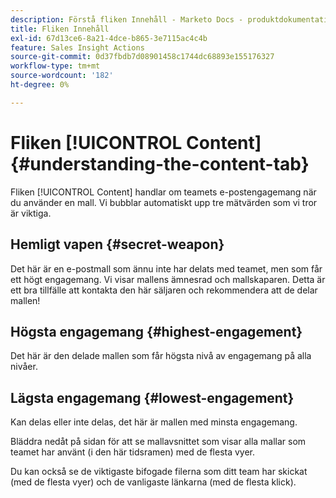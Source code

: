 ```yaml
---
description: Förstå fliken Innehåll - Marketo Docs - produktdokumentation
title: Fliken Innehåll
exl-id: 67d13ce6-8a21-4dce-b865-3e7115ac4c4b
feature: Sales Insight Actions
source-git-commit: 0d37fbdb7d08901458c1744dc68893e155176327
workflow-type: tm+mt
source-wordcount: '182'
ht-degree: 0%

---
```


# Fliken [!UICONTROL Content] {#understanding-the-content-tab}

Fliken [!UICONTROL Content] handlar om teamets e-postengagemang när du använder en mall. Vi bubblar automatiskt upp tre mätvärden som vi tror är viktiga.

## Hemligt vapen {#secret-weapon}

Det här är en e-postmall som ännu inte har delats med teamet, men som får ett högt engagemang. Vi visar mallens ämnesrad och mallskaparen. Detta är ett bra tillfälle att kontakta den här säljaren och rekommendera att de delar mallen!

## Högsta engagemang {#highest-engagement}

Det här är den delade mallen som får högsta nivå av engagemang på alla nivåer.

## Lägsta engagemang {#lowest-engagement}

Kan delas eller inte delas, det här är mallen med minsta engagemang.

Bläddra nedåt på sidan för att se mallavsnittet som visar alla mallar som teamet har använt (i den här tidsramen) med de flesta vyer.

Du kan också se de viktigaste bifogade filerna som ditt team har skickat (med de flesta vyer) och de vanligaste länkarna (med de flesta klick).
